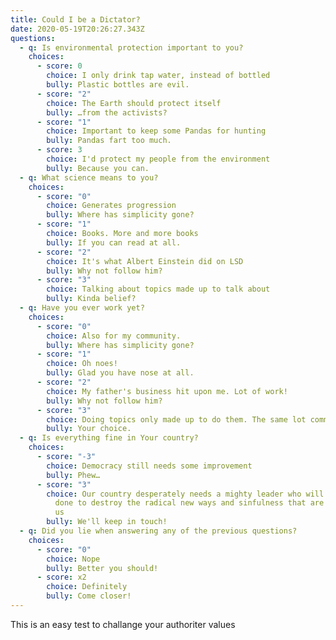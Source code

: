 ```yaml
---
title: Could I be a Dictator?
date: 2020-05-19T20:26:27.343Z
questions:
  - q: Is environmental protection important to you?
    choices:
      - score: 0
        choice: I only drink tap water, instead of bottled
        bully: Plastic bottles are evil.
      - score: "2"
        choice: The Earth should protect itself
        bully: …from the activists?
      - score: "1"
        choice: Important to keep some Pandas for hunting
        bully: Pandas fart too much.
      - score: 3
        choice: I'd protect my people from the environment
        bully: Because you can.
  - q: What science means to you?
    choices:
      - score: "0"
        choice: Generates progression
        bully: Where has simplicity gone?
      - score: "1"
        choice: Books. More and more books
        bully: If you can read at all.
      - score: "2"
        choice: It's what Albert Einstein did on LSD
        bully: Why not follow him?
      - score: "3"
        choice: Talking about topics made up to talk about
        bully: Kinda belief?
  - q: Have you ever work yet?
    choices:
      - score: "0"
        choice: Also for my community.
        bully: Where has simplicity gone?
      - score: "1"
        choice: Oh noes!
        bully: Glad you have nose at all.
      - score: "2"
        choice: My father's business hit upon me. Lot of work!
        bully: Why not follow him?
      - score: "3"
        choice: Doing topics only made up to do them. The same lot community work too.
        bully: Your choice.
  - q: Is everything fine in Your country?
    choices:
      - score: "-3"
        choice: Democracy still needs some improvement
        bully: Phew…
      - score: "3"
        choice: Our country desperately needs a mighty leader who will do what has to be
          done to destroy the radical new ways and sinfulness that are ruining
          us
        bully: We'll keep in touch!
  - q: Did you lie when answering any of the previous questions?
    choices:
      - score: "0"
        choice: Nope
        bully: Better you should!
      - score: x2
        choice: Definitely
        bully: Come closer!
---
```

This is an easy test to challange your authoriter values 